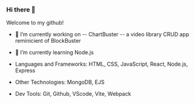 ### Hi there 👋

Welcome to my github!

- 🔭 I’m currently working on -- ChartBuster --  a video library CRUD app reminicient of BlockBuster
- 🌱 I’m currently learning Node.js

- Languages and Frameworks: HTML, CSS, JavaScript, React, Node.js, Express
- Other Technologies: MongoDB, EJS
-  Dev Tools: Git, Github, VScode, Vite, Webpack



<!--
**olvbrntly/olvbrntly** is a ✨ _special_ ✨ repository because its `README.md` (this file) appears on your GitHub profile.

Here are some ideas to get you started:

- 🔭 I’m currently working on ...
- 🌱 I’m currently learning ...
- 👯 I’m looking to collaborate on ...
- 🤔 I’m looking for help with ...
- 💬 Ask me about ...
- 📫 How to reach me: ...
- 😄 Pronouns: ...
- ⚡ Fun fact: ...
-->
